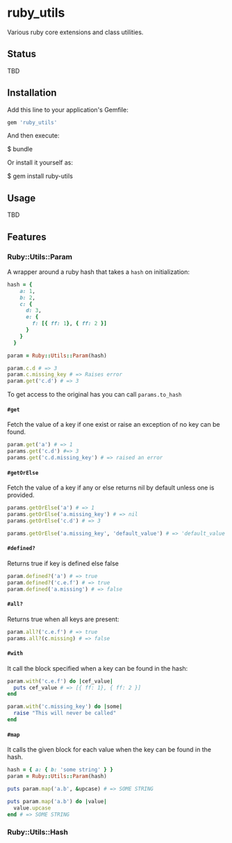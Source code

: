 # ruby_utils

Various ruby core extensions and class utilities.

## Status
TBD


## Installation

Add this line to your application's Gemfile:

```ruby
gem 'ruby_utils'
```

And then execute:

  $ bundle

Or install it yourself as:

  $ gem install ruby-utils

## Usage
TBD


## Features

### Ruby::Utils::Param
A wrapper around a ruby hash that takes a `hash` on initialization:

```ruby
hash = {
    a: 1,
    b: 2,
    c: {
      d: 3,
      e: {
        f: [{ ff: 1}, { ff: 2 }]
      }
    }
  }

param = Ruby::Utils::Param(hash)

param.c.d # => 3
param.c.missing_key # => Raises error
param.get('c.d') # => 3
```

To get access to the original has you can call `params.to_hash`

#### `#get`
Fetch the value of a key if one exist or raise an exception of no key can be found.

```ruby
param.get('a') # => 1
params.get('c.d') #=> 3
params.get('c.d.missing_key') # => raised an error
```

#### `#getOrElse`
Fetch the value of a key if any or else returns nil by default unless one is provided.

```ruby
params.getOrElse('a') # => 1
params.getOrElse('a.missing_key') # => nil
params.getOrElse('c.d') # => 3

params.getOrElse('a.missing_key', 'default_value') # => 'default_value'
```

#### `#defined?`
Returns true if key is defined else false

```ruby
param.defined?('a') # => true
param.defined?('c.e.f') # => true
param.defined('a.missing') # => false
```

#### `#all?`
Returns true when all keys are present:

```ruby
param.all?('c.e.f') # => true
params.all?(c.missing) # => false
```

#### `#with`
It call the block specified when a key can be found in the hash:

```ruby
param.with('c.e.f') do |cef_value|
  puts cef_value # => [{ ff: 1}, { ff: 2 }]
end

param.with('c.missing_key') do |some|
  raise "This will never be called"
end
```

#### `#map`
It calls the given block for each value when the key can be found in the hash.

```ruby
hash = { a: { b: 'some string' } }
param = Ruby::Utils::Param(hash)

puts param.map('a.b', &upcase) # => SOME STRING

puts param.map('a.b') do |value|
  value.upcase
end # => SOME STRING
```

### Ruby::Utils::Hash

